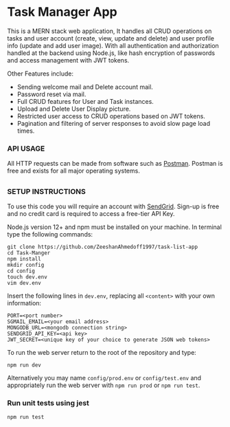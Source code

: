 # Task Manager App

This is a MERN stack web application, It handles all CRUD operations on tasks and user account (create, view, update and delete) and user profile info (update and add user image). With all authentication and authorization handled at the backend using Node.js, like hash encryption of passwords and access management with JWT tokens.

Other Features include:

- Sending welcome mail and Delete account mail.
- Password reset via mail.
- Full CRUD features for User and Task instances.
- Upload and Delete User Display picture.
- Restricted user access to CRUD operations based on JWT tokens.
- Pagination and filtering of server responses to avoid slow page load times.

### API USAGE

All HTTP requests can be made from software such as [Postman](www.getpostman.com). Postman is free and exists for all major operating systems.

##

### SETUP INSTRUCTIONS

To use this code you will require an account with [SendGrid](https://signup.sendgrid.com/). Sign-up is free and no credit card is required to access a free-tier API Key.

Node.js version 12+ and npm must be installed on your machine. In terminal type the following commands:

```
git clone https://github.com/ZeeshanAhmedoff1997/task-list-app
cd Task-Manger
npm install
mkdir config
cd config
touch dev.env
vim dev.env
```

Insert the following lines in `dev.env`, replacing all `<content>` with your own information:

```
PORT=<port number>
SGMAIL_EMAIL=<your email address>
MONGODB_URL=<mongodb connection string>
SENDGRID_API_KEY=<api key>
JWT_SECRET=<unique key of your choice to generate JSON web tokens>
```

To run the web server return to the root of the repository and type:

```
npm run dev
```

Alternatively you may name `config/prod.env` or `config/test.env` and appropriately run the web server with `npm run prod` or `npm run test`.
<br>

### Run unit tests using jest

```
npm run test
```

##
